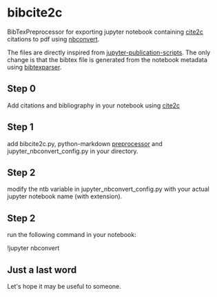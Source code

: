 # bibcite2c
BibTexPreprocessor for exporting jupyter notebook containing [cite2c](https://github.com/takluyver/cite2c) citations to pdf using [nbconvert](https://github.com/jupyter/nbconvert).

The files are directly inspired from [jupyter-publication-scripts](https://github.com/schlaicha/jupyter-publication-scripts). The only change is that the bibtex file is generated from the notebook metadata using [bibtexparser](https://github.com/sciunto-org/python-bibtexparser).

## Step 0
Add citations and bibliography in your notebook using [cite2c](https://github.com/takluyver/cite2c) 

## Step 1
add bibcite2c.py, python-markdown [preprocessor](https://github.com/ipython-contrib/jupyter_contrib_nbextensions/blob/master/src/jupyter_contrib_nbextensions/nbconvert_support/pre_pymarkdown.py) and jupyter_nbconvert_config.py in your directory.

## Step 2
modify the ntb variable in jupyter_nbconvert_config.py with your actual jupyter notebook name (with extension).

## Step 2
run the following command in your notebook:   

!jupyter nbconvert   

## Just a last word 
Let's hope it may be useful to someone. 


